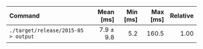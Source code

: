 | Command | Mean [ms] | Min [ms] | Max [ms] | Relative |
|:---|---:|---:|---:|---:|
| `./target/release/2015-05 > output` | 7.9 ± 9.8 | 5.2 | 160.5 | 1.00 |
